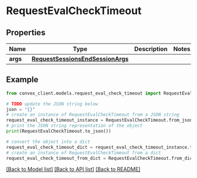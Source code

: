 # RequestEvalCheckTimeout


## Properties

Name | Type | Description | Notes
------------ | ------------- | ------------- | -------------
**args** | [**RequestSessionsEndSessionArgs**](RequestSessionsEndSessionArgs.md) |  | 

## Example

```python
from convex_client.models.request_eval_check_timeout import RequestEvalCheckTimeout

# TODO update the JSON string below
json = "{}"
# create an instance of RequestEvalCheckTimeout from a JSON string
request_eval_check_timeout_instance = RequestEvalCheckTimeout.from_json(json)
# print the JSON string representation of the object
print(RequestEvalCheckTimeout.to_json())

# convert the object into a dict
request_eval_check_timeout_dict = request_eval_check_timeout_instance.to_dict()
# create an instance of RequestEvalCheckTimeout from a dict
request_eval_check_timeout_from_dict = RequestEvalCheckTimeout.from_dict(request_eval_check_timeout_dict)
```
[[Back to Model list]](../README.md#documentation-for-models) [[Back to API list]](../README.md#documentation-for-api-endpoints) [[Back to README]](../README.md)



